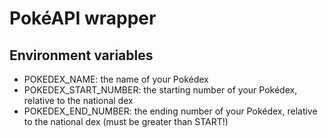 # PokéAPI wrapper

## Environment variables
- POKEDEX_NAME: the name of your Pokédex
- POKEDEX_START_NUMBER: the starting number of your Pokédex, relative to the national dex
- POKEDEX_END_NUMBER: the ending number of your Pokédex, relative to the national dex (must be greater than START!)
